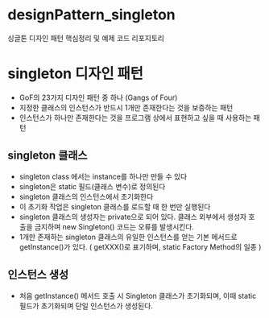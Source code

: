 # designPattern_singleton
싱글톤 디자인 패턴 핵심정리 및 예제 코드 리포지토리

# singleton 디자인 패턴
  - GoF의 23가지 디자인 패턴 중 하나 (Gangs of Four)
  - 지정한 클래스의 인스턴스가 반드시 1개만 존재한다는 것을 보증하는 패턴
  - 인스턴스가 하나만 존재한다는 것을 프로그램 상에서 표현하고 싶을 때 사용하는 패턴

## singleton 클래스
  - singleton class 에서는 instance를 하나만 만들 수 있다
  - singleton은 static 필드(클래스 변수)로 정의된다
  - singleton 클래스의 인스턴스에서 초기화한다
  - 이 초기화 작업은 singleton 클래스를 로드할 때 한 번만 실행된다
  - singleton 클래스의 생성자는 private으로 되어 있다. 클래스 외부에서 생성자 호출을 금지하며 new Singleton() 코드는 오류를 발생시킨다.
  - 1개만 존재하는 singleton 클래스의 유일한 인스턴스를 얻는 기본 메서드로 getInstance()가 있다. ( getXXX()로 표기하며, static Factory Method의 일종 )

## 인스턴스 생성
  - 처음 getInstance() 메서드 호출 시 Singleton 클래스가 초기화되며, 이때 static 필드가 초기화되며 단일 인스턴스가 생성된다.

